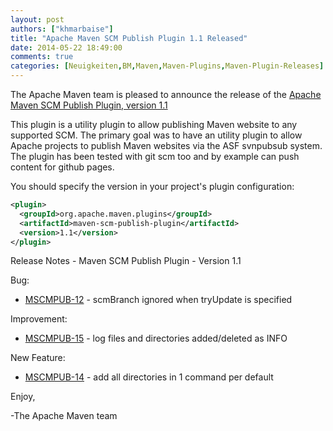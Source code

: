```yaml
---
layout: post
authors: ["khmarbaise"]
title: "Apache Maven SCM Publish Plugin 1.1 Released"
date: 2014-05-22 18:49:00
comments: true
categories: [Neuigkeiten,BM,Maven,Maven-Plugins,Maven-Plugin-Releases]
---
```

The Apache Maven team is pleased to announce the release of the 
[Apache Maven SCM Publish Plugin, version 1.1](https://maven.apache.org/plugins/maven-scm-publish-plugin/)

This plugin is a utility plugin to allow publishing Maven website to any 
supported SCM. The primary goal was to have an utility plugin to allow Apache 
projects to publish Maven websites via the ASF svnpubsub system. The plugin 
has been tested with git scm too and by example can push content for github 
pages.


You should specify the version in your project's plugin configuration:

``` xml
<plugin>
  <groupId>org.apache.maven.plugins</groupId>
  <artifactId>maven-scm-publish-plugin</artifactId>
  <version>1.1</version>
</plugin>
```

<!-- more -->

Release Notes - Maven SCM Publish Plugin - Version 1.1

Bug:

 * [MSCMPUB-12](https://issues.apache.org/jira/browse/MSCMPUB-12) - scmBranch ignored when tryUpdate is specified

Improvement:

 * [MSCMPUB-15](https://issues.apache.org/jira/browse/MSCMPUB-15) - log files and directories added/deleted as INFO

New Feature:

 * [MSCMPUB-14](https://issues.apache.org/jira/browse/MSCMPUB-14) - add all directories in 1 command per default

Enjoy,

-The Apache Maven team
